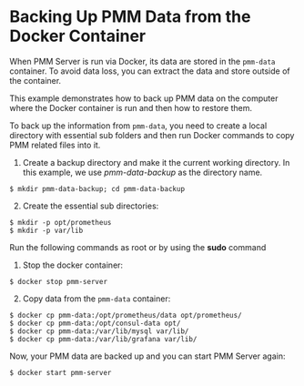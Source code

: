 # Backing Up PMM Data from the Docker Container

When PMM Server is run via Docker, its data are stored in the `pmm-data`
container. To avoid data loss, you can extract the data and store outside of the
container.

This example demonstrates how to back up PMM data on the computer where the
Docker container is run and then how to restore them.

To back up the information from `pmm-data`, you need to create a local
directory with essential sub folders and then run Docker commands to copy
PMM related files into it.


1. Create a backup directory and make it the current working directory. In this
example, we use *pmm-data-backup* as the directory name.

```
$ mkdir pmm-data-backup; cd pmm-data-backup
```


2. Create the essential sub directories:

```
$ mkdir -p opt/prometheus
$ mkdir -p var/lib
```

Run the following commands as root or by using the **sudo** command


1. Stop the docker container:

```
$ docker stop pmm-server
```


2. Copy data from the `pmm-data` container:

```
$ docker cp pmm-data:/opt/prometheus/data opt/prometheus/
$ docker cp pmm-data:/opt/consul-data opt/
$ docker cp pmm-data:/var/lib/mysql var/lib/
$ docker cp pmm-data:/var/lib/grafana var/lib/
```

Now, your PMM data are backed up and you can start PMM Server again:

```
$ docker start pmm-server
```

<!-- -*- mode: rst -*- -->
<!-- Tips (tip) -->
<!-- Abbreviations (abbr) -->
<!-- Docker commands (docker) -->
<!-- Graphical interface elements (gui) -->
<!-- Options and parameters (opt) -->
<!-- pmm-admin commands (pmm-admin) -->
<!-- SQL commands (sql) -->
<!-- PMM Dashboards (dbd) -->
<!-- * Text labels -->
<!-- Special headings (h) -->
<!-- Status labels (status) -->
